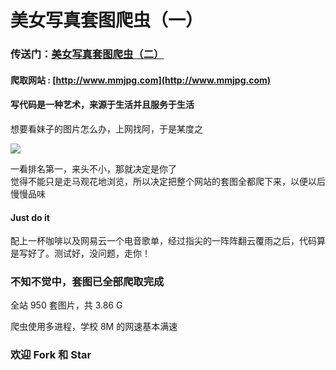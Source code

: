 # 美女写真套图爬虫（一）

### 传送门：[美女写真套图爬虫（二）](https://github.com/chenjiandongx/mzitu)  
#### 爬取网站 : [http://www.mmjpg.com](http://www.mmjpg.com)  

#### 写代码是一种艺术，来源于生活并且服务于生活
想要看妹子的图片怎么办，上网找阿，于是某度之  

![](https://github.com/chenjiandongx/mmjpg/blob/master/images/mmjpg_3.png)

一看排名第一，来头不小，那就决定是你了  
觉得不能只是走马观花地浏览，所以决定把整个网站的套图全都爬下来，以便以后慢慢品味

#### Just do it 
配上一杯咖啡以及网易云一个电音歌单，经过指尖的一阵阵翻云覆雨之后，代码算是写好了。测试好，没问题，走你！

### 不知不觉中，套图已全部爬取完成
全站 950 套图片，共 3.86 G 

爬虫使用多进程，学校 8M 的网速基本满速  

### 欢迎 Fork 和 Star 

